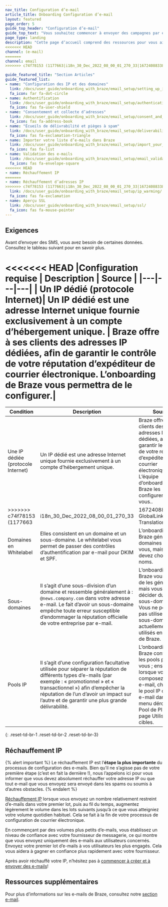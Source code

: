 ```yaml
---
nav_title: Configuration d’e-mail
article_title: Onboarding Configuration d’e-mail
layout: featured
page_order: 5
guide_top_header: "Configuration d’e-mail"
guide_top_text: "Vous souhaitez commencer à envoyer des campagnes par e-mail ? Braze peut vous aider ! Suivez nos guides ou consultez notre Cours d’apprentissage Braze sur l’<a href='https://learning.braze.com/email-onboarding-for-pro-and-enterprise-achieving-high-deliverability' target='_blank'>Onboarding des e-mails</a>."
page_type: landing
description: "Cette page d’accueil comprend des ressources pour vous aider à démarrer des campagnes par e-mail."
<<<<<<< HEAD
channel: (e-mail)
=======
channel: email
>>>>>>> c74f78153 (1177663|i18n_30_Dec_2022_08_00_01_270_33|1672408833874-GlobalLink Translation)

guide_featured_title: "Section Articles"
guide_featured_list:
- name: "Configuration des IP et des domaines"
  link: /docs/user_guide/onboarding_with_braze/email_setup/setting_up_ips_and_domains/
  fa_icon: far fa-dot-circle
- name: Authentification
  link: /docs/user_guide/onboarding_with_braze/email_setup/authentication/
  fa_icon: fas fa-user-shield
- name: "Consentement et collecte d’adresses"
  link: /docs/user_guide/onboarding_with_braze/email_setup/consent_and_address_collection/
  fa_icon: fas fa-address-book
- name: "Écueils de délivrabilité et pièges à spam"
  link: /docs/user_guide/onboarding_with_braze/email_setup/deliverability_pitfalls_and_spam_traps/
  fa_icon: fas fa-exclamation-triangle
- name: Importer votre liste d’e-mails dans Braze
  link: /docs/user_guide/onboarding_with_braze/email_setup/import_your_email_list/
  fa_icon: fas fa-list
- name: Validation des e-mails
  link: /docs/user_guide/onboarding_with_braze/email_setup/email_validation/
  fa_icon: fas fa-envelope-square
<<<<<<< HEAD
- name: Réchauffement IP
=======
- name: Réchauffement d’adresses IP
>>>>>>> c74f78153 (1177663|i18n_30_Dec_2022_08_00_01_270_33|1672408833874-GlobalLink Translation)
  link: /docs/user_guide/onboarding_with_braze/email_setup/ip_warming/
  fa_icon: fas fa-exclamation
- name: Aperçu SSL
  link: /docs/user_guide/onboarding_with_braze/email_setup/ssl/
  fa_icon: fas fa-mouse-pointer
---
```


## Exigences

Avant d’envoyer des SMS, vous avez besoin de certaines données. Consultez le tableau suivant pour en savoir plus.

<<<<<<< HEAD
|Configuration requise | Description | Source |
|---|---|---|
| Un IP dédié (protocole Internet)| Un IP dédié est une adresse Internet unique fournie exclusivement à un compte d’hébergement unique. | Braze offre à ses clients des adresses IP dédiées, afin de garantir le contrôle de votre réputation d’expéditeur de courrier électronique. L’onboarding de Braze vous permettra de le configurer.|
=======
|Condition | Description | Source |
|---|---|---|
| Une IP dédiée (protocole Internet)| Un IP dédié est une adresse Internet unique fournie exclusivement à un compte d’hébergement unique. | Braze offre à ses clients des adresses IP dédiées, afin de garantir le contrôle de votre réputation d’expéditeur de courrier électronique. L’équipe d’onboarding de Braze les configurera pour vous..|
>>>>>>> c74f78153 (1177663|i18n_30_Dec_2022_08_00_01_270_33|1672408833874-GlobalLink Translation)
| Domaines en Whitelabel | Elles consistent en un domaine et un sous-domaine. Le whitelabel vous permet de passer des contrôles d’authentification par e-mail pour DKIM et SPF. | L’onboarding de Braze génère ces domaines pour vous, mais vous devez choisir leurs noms. |
|Sous-domaines | Il s’agit d’une sous-division d’un domaine et ressemble généralement à : `@news.company.com` dans votre adresse e-mail. Le fait d’avoir un sous-domaine empêche toute erreur susceptible d’endommager la réputation officielle de votre entreprise par e-mail. | L’onboarding de Braze vous permet de les générer, mais vous devez décider du nom du sous-domaine. Vous ne pouvez pas utiliser de sous-domaines actuellement utilisés en dehors de Braze. |
|Pools IP | Il s’agit d’une configuration facultative utilisée pour séparer la réputation de différents types d’e-mails (par exemple : « promotionnel » et « transactionnel ») afin d’empêcher la réputation de l’un d’avoir un impact sur l’autre et de garantir une plus grande délivrabilité. | L’onboarding de Braze configure les pools pour vous ; ensuite, lorsque vous composez votre e-mail, choisissez le pool IP de votre e-mail dans le menu déroulant Pool de PI sur la page Utilisateurs cibles.|
{: .reset-td-br-1 .reset-td-br-2 .reset-td-br-3}

## Réchauffement IP

{% alert important %}
Le réchauffement IP est l’**étape la plus importante** du processus de configuration des e-mails. Bien qu’il ne s’agisse pas de votre première étape (c’est en fait la dernière !), nous l’appelons ici pour vous informer que vous devez absolument réchauffer votre adresse IP ou que tout e-mail que vous envoyez sera envoyé dans les spams ou soumis à d’autres obstacles.
{% endalert %}

[Réchauffement IP]({{site.baseurl}}/user_guide/onboarding_with_braze/email_setup/ip_warming/) lorsque vous envoyez un nombre relativement restreint d’e-mails dans votre premier lot, puis au fil du temps, augmentez légèrement le volume dans les lots suivants jusqu’à ce que vous atteigniez votre volume quotidien habituel. Cela se fait à la fin de votre processus de configuration de courrier électronique.

En commençant par des volumes plus petits d’e-mails, vous établissez un niveau de confiance avec votre fournisseur de messagerie, ce qui montre que vous envoyez uniquement des e-mails aux utilisateurs concernés. Envoyez votre premier lot d’e-mails à vos utilisateurs les plus engagés. Cela vous aidera à gagner en confiance plus rapidement avec votre fournisseur.

Après avoir réchauffé votre IP, n’hésitez pas à [commencer à créer et à envoyer des e-mails]({{site.baseurl}}/user_guide/message_building_by_channel/email/creating_an_email_campaign/)!

## Ressources supplémentaires

Pour plus d’informations sur les e-mails de Braze, consultez notre [section e-mail]({{site.baseurl}}/user_guide/message_building_by_channel/email/).<br><br>
